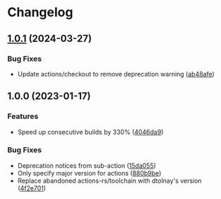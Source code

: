 # Changelog

## [1.0.1](https://github.com/jacobsvante/cargo-deny-action/compare/v1.0.0...v1.0.1) (2024-03-27)


### Bug Fixes

* Update actions/checkout to remove deprecation warning ([ab48afe](https://github.com/jacobsvante/cargo-deny-action/commit/ab48afe8bf13bc8482994101143e3a0bfeacf4b0))

## 1.0.0 (2023-01-17)


### Features

* Speed up consecutive builds by 330% ([4046da9](https://github.com/jacobsvante/cargo-deny-action/commit/4046da9d7ac9ad5120e576fdadeec0ee44afe4e1))


### Bug Fixes

* Deprecation notices from sub-action ([15da055](https://github.com/jacobsvante/cargo-deny-action/commit/15da055fe62394091f3e7da8dbd8b5238ec0c883))
* Only specify major version for actions ([880b9be](https://github.com/jacobsvante/cargo-deny-action/commit/880b9beefd642bb8d54fe891e8c22e7f2ee1d1ae))
* Replace abandoned actions-rs/toolchain with dtolnay's version ([4f2e701](https://github.com/jacobsvante/cargo-deny-action/commit/4f2e701672180d027a6fb4548a2f9cf73fd449a2))
